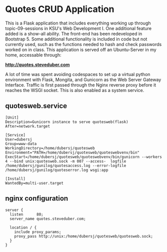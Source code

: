 # Quotes CRUD Application

This is a Flask application that includes everything working up through topic-09-sessions in KSU's Web Development I. One additional feature added is a show-all ability. The front-end has been redeveloped in Bootstrap 5. Some additional functionality is included in code but not currently used, such as the functions needed to hash and check passwords worked on in class. This application is served off an Ubuntu-Server in my home, accessable through:

**http://quotes.steveduber.com**

A lot of time was spent avoiding codespaces to set up a virtual python environment with Flask, Mongita, and Gunicorn as the Web Server Gateway Interface. Traffic is first passed through the Nginx reverse proxy before it reaches the WSGI socket. This is also enabled as a system service.

## quotesweb.service

    [Unit]
    Description=Gunicorn instance to serve quotesweb(flask)
    After=network.target

    [Service]
    User=dubersj
    Group=www-data
    WorkingDirectory=/home/dubersj/quotesweb
    Environment="PATH=/home/dubersj/quotesweb/quoteswebvenv/bin"
    ExecStart=/home/dubersj/quotesweb/quoteswebvenv/bin/gunicorn --workers 4 --bind unix:quotesweb.sock -m 007 --access-  logfile /home/dubersj/gunilog/quotesaccess.log --error-logfile /home/dubersj/gunilog/quoteserror.log wsgi:app

    [Install]
    WantedBy=multi-user.target

## nginx configuration

    server {
      listen      80;
      server_name quotes.steveduber.com;
  
      location / {
        include proxy_params;
        proxy_pass http://unix:/home/dubersj/quotesweb/quotesweb.sock;
      }
    }
